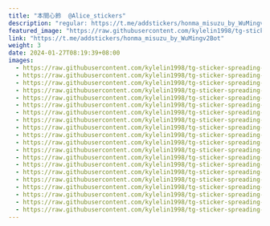 ```yaml
---
title: "本間心鈴  @Alice_stickers"
description: "regular: https://t.me/addstickers/honma_misuzu_by_WuMingv2Bot"
featured_image: "https://raw.githubusercontent.com/kylelin1998/tg-sticker-spreading-worldwide-images/main/img/f6d10b8d-d9c2-4939-81bd-d50478f65ff5.jpg"
link: "https://t.me/addstickers/honma_misuzu_by_WuMingv2Bot"
weight: 3
date: 2024-01-27T08:19:39+08:00
images:
  - https://raw.githubusercontent.com/kylelin1998/tg-sticker-spreading-worldwide-images/main/img/f6d10b8d-d9c2-4939-81bd-d50478f65ff5.jpg
  - https://raw.githubusercontent.com/kylelin1998/tg-sticker-spreading-worldwide-images/main/img/e3a49f91-903c-4c4c-a68d-957f8b1ac77b.jpg
  - https://raw.githubusercontent.com/kylelin1998/tg-sticker-spreading-worldwide-images/main/img/2d69825a-1b2e-4f38-b302-054a7b5682d4.jpg
  - https://raw.githubusercontent.com/kylelin1998/tg-sticker-spreading-worldwide-images/main/img/88883b7c-4c70-4bdf-9c38-b3624af39701.jpg
  - https://raw.githubusercontent.com/kylelin1998/tg-sticker-spreading-worldwide-images/main/img/4e3628da-5eb9-4728-ab14-82f302b37963.jpg
  - https://raw.githubusercontent.com/kylelin1998/tg-sticker-spreading-worldwide-images/main/img/9dbc6814-760c-4a39-a042-0a8ef3c8b678.jpg
  - https://raw.githubusercontent.com/kylelin1998/tg-sticker-spreading-worldwide-images/main/img/424e624b-b2da-4b9f-aae0-3b57855cb5b3.jpg
  - https://raw.githubusercontent.com/kylelin1998/tg-sticker-spreading-worldwide-images/main/img/05c7b5eb-36db-4e6d-bd03-f447b25a104a.jpg
  - https://raw.githubusercontent.com/kylelin1998/tg-sticker-spreading-worldwide-images/main/img/9a769569-3744-4654-8c9e-0e22355dce36.jpg
  - https://raw.githubusercontent.com/kylelin1998/tg-sticker-spreading-worldwide-images/main/img/13702733-2b9c-44bf-bb54-c94003be329b.jpg
  - https://raw.githubusercontent.com/kylelin1998/tg-sticker-spreading-worldwide-images/main/img/010a5399-05cf-487a-bcd3-1c63c7af265b.jpg
  - https://raw.githubusercontent.com/kylelin1998/tg-sticker-spreading-worldwide-images/main/img/e859ea17-fa5f-4ec5-9c86-eab1e93ea5df.jpg
  - https://raw.githubusercontent.com/kylelin1998/tg-sticker-spreading-worldwide-images/main/img/cb6a7556-e3f1-48a8-837d-5f907dff7fa8.jpg
  - https://raw.githubusercontent.com/kylelin1998/tg-sticker-spreading-worldwide-images/main/img/6e253b74-75fc-434a-8709-0520fa60666b.jpg
  - https://raw.githubusercontent.com/kylelin1998/tg-sticker-spreading-worldwide-images/main/img/a2f93c42-2b98-46cb-825e-56426ae44db9.jpg
  - https://raw.githubusercontent.com/kylelin1998/tg-sticker-spreading-worldwide-images/main/img/bd3699ab-4afd-4206-aab7-96edb02d0d39.jpg
  - https://raw.githubusercontent.com/kylelin1998/tg-sticker-spreading-worldwide-images/main/img/edb7c44e-01a3-4444-b199-11ba6b0ef290.jpg
  - https://raw.githubusercontent.com/kylelin1998/tg-sticker-spreading-worldwide-images/main/img/3eecede2-3191-4483-9792-9170e5abbe39.jpg
  - https://raw.githubusercontent.com/kylelin1998/tg-sticker-spreading-worldwide-images/main/img/933fc024-d4a5-4fba-965b-8afdaf92080b.jpg
  - https://raw.githubusercontent.com/kylelin1998/tg-sticker-spreading-worldwide-images/main/img/24bdb3a0-75b3-4421-a161-95680054698e.jpg
---
```

